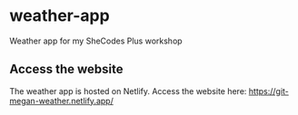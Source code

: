 # weather-app

Weather app for my SheCodes Plus workshop

## Access the website

The weather app is hosted on Netlify. Access the website here: https://git-megan-weather.netlify.app/
